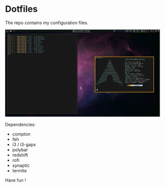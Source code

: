 # Dotfiles
The repo contains my configuration files.

<p align="center">
  <img src="Screen.png" alt="Screenshot">
</p>

Dependencies:
- compton
- feh
- i3 / i3-gaps
- polybar
- redshift
- rofi
- synaptic
- termite

Have fun !
